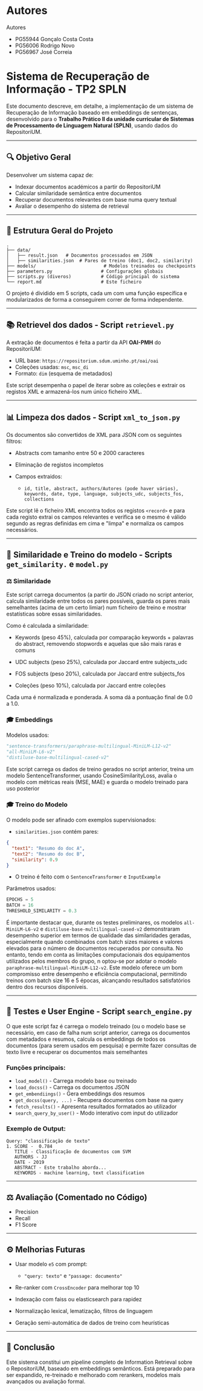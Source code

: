 # Autores
Autores

- PG55944 Gonçalo Costa
Costa
- PG56006 Rodrigo Novo
- PG56967 José Correia

# Sistema de Recuperação de Informação - TP2 SPLN

Este documento descreve, em detalhe, a implementação de um sistema de Recuperação de Informação baseado em embeddings de sentenças, desenvolvido para o **Trabalho Prático II da unidade curricular de Sistemas de Processamento de Linguagem Natural (SPLN)**, usando dados do RepositoriUM.

---

## 🔍 Objetivo Geral

Desenvolver um sistema capaz de:

* Indexar documentos académicos a partir do RepositoriUM
* Calcular similaridade semântica entre documentos
* Recuperar documentos relevantes com base numa query textual
* Avaliar o desempenho do sistema de retrieval

---

## 📂 Estrutura Geral do Projeto

```
.
├── data/
│   ├── result.json   # Documentos processados em JSON
│   ├── similarities.json  # Pares de treino (doc1, doc2, similarity)
├── models/                         # Modelos treinados ou checkpoints
├── parameters.py                  # Configurações globais
├── scripts.py (diveros)           # Código principal do sistema
└── report.md                      # Este ficheiro
```

O projeto é dividido em 5 scripts, cada um com uma função específica e modularizados de forma a conseguirem correr de forma independente.

---

## 📚 Retrievel dos dados - Script `retrievel.py`

A extração de documentos é feita a partir da API **OAI-PMH** do RepositoriUM:

* URL base: `https://repositorium.sdum.uminho.pt/oai/oai`
* Coleções usadas: `msc`, `msc_di`
* Formato: `dim` (esquema de metadados)

Este script desempenha o papel de iterar sobre as coleções e extrair os registos XML e armazená-los num único ficheiro XML.

---
## 📊 Limpeza dos dados - Script `xml_to_json.py`

Os documentos são convertidos de XML para JSON com os seguintes filtros:

* Abstracts com tamanho entre 50 e 2000 caracteres
* Eliminação de registos incompletos
* Campos extraidos:

  * `id, title, abstract, authors/Autores (pode haver vários), keywords, date, type, language, subjects_udc, subjects_fos, collections`
  
Este script lê o ficheiro XML encontra todos os registos `<record>` e para cada registo extrai os campos relevantes e verifica se o mesmo é válido segundo as regras definidas em cima e "limpa" e normaliza os campos necessários.

---

## 🚀 Similaridade e Treino do modelo - Scripts `get_similarity.` e `model.py`

### ⚖️ Similaridade

Este script carrega documentos (a partir do JSON criado no script anterior, calcula similaridade entre todos os pares possíveis, guarda os pares mais semelhantes (acima de um certo limiar) num ficheiro de treino e mostrar estatísticas sobre essas similaridades.

Como é calculada a similaridade:

- Keywords (peso 45%), calculada por comparação keywords + palavras do abstract, removendo stopwords e aquelas que são mais raras e comuns

- UDC subjects (peso 25%), calculada por Jaccard entre subjects_udc

- FOS subjects (peso 20%), calculada por Jaccard entre subjects_fos

- Coleções (peso 10%), calculada por Jaccard entre coleções

Cada uma é normalizada e ponderada. A soma dá a pontuação final de 0.0 a 1.0.

### 🎓 Embeddings

Modelos usados:

```python
"sentence-transformers/paraphrase-multilingual-MiniLM-L12-v2"
"all-MiniLM-L6-v2"
"distiluse-base-multilingual-cased-v2"
```

Este script carrega os dados de treino gerados no script anterior, treina um modelo SentenceTransformer, usando CosineSimilarityLoss, avalia o modelo com métricas reais (MSE, MAE) e guarda o modelo treinado para uso posterior

### 🎓 Treino do Modelo

O modelo pode ser afinado com exemplos supervisionados:

* `similarities.json` contém pares:

```json
{
  "text1": "Resumo do doc A",
  "text2": "Resumo do doc B",
  "similarity": 0.9
}
```

* O treino é feito com o `SentenceTransformer` e `InputExample`

Parâmetros usados:

```python
EPOCHS = 5
BATCH = 16
THRESHOLD_SIMILARITY = 0.3
```

É importante destacar que, durante os testes preliminares, os modelos `all-MiniLM-L6-v2` e `distiluse-base-multilingual-cased-v2` demonstraram desempenho superior em termos de qualidade das similaridades geradas, especialmente quando combinados com batch sizes maiores e valores elevados para o número de documentos recuperados por consulta. No entanto, tendo em conta as limitações computacionais dos equipamentos utilizados pelos membros do grupo, n optou-se por adotar o modelo `paraphrase-multilingual-MiniLM-L12-v2`. Este modelo oferece um bom compromisso entre desempenho e eficiência computacional, permitindo treinos com batch size 16 e 5 épocas, alcançando resultados satisfatórios dentro dos recursos disponíveis.


---

## 🤝 Testes e User Engine - Script `search_engine.py`

O que este script faz é carrega o modelo treinado (ou o modelo base se necessário, em caso de falha num script anterior, carrega os documentos com metadados e resumos, calcula os embeddings de todos os documentos (para serem usados em pesquisa) e permite fazer consultas de texto livre e recuperar os documentos mais semelhantes


### Funções principais:

* `load_model()` - Carrega modelo base ou treinado
* `load_docss()` - Carrega os documentos JSON
* `get_embendiings()` - Gera embeddings dos resumos
* `get_docss(query, ...)` - Recupera documentos com base na query
* `fetch_results()` - Apresenta resultados formatados ao utilizador
* `search_query_by_user()` - Modo interativo com input do utilizador

### Exemplo de Output:

```
Query: "classificação de texto"
1. SCORE -  0.784
   TITLE - Classificação de documentos com SVM
   AUTHORS - JJ
   DATE - 2019
   ABSTRACT - Este trabalho aborda...
   KEYWORDS - machine learning, text classification
```

---

## ⚖️ Avaliação (Comentado no Código)


* Precision
* Recall
* F1 Score


---

## ⚙️ Melhorias Futuras

* Usar modelo `e5` com prompt:

  * `"query: texto"` e `"passage: documento"`
* Re-ranker com `CrossEncoder` para melhorar top 10
* Indexação com faiss ou elasticsearch para rapidez
* Normalização lexical, lematização, filtros de linguagem
* Geração semi-automática de dados de treino com heurísticas

---

## 🛌 Conclusão

Este sistema constitui um pipeline completo de Information Retrieval sobre o RepositoriUM, baseado em embeddings semânticos. Está preparado para ser expandido, re-treinado e melhorado com rerankers, modelos mais avançados ou avaliação formal.



